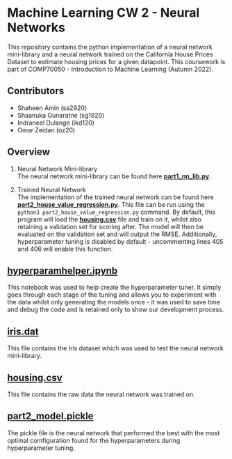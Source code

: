 Machine Learning CW 2 - Neural Networks
===========================
This repository contains the python implementation of a neural network mini-library and a neural network trained on the California House Prices Dataset to estimate housing prices for a given datapoint. This coursework is part of COMP70050 - Introduction to Machine Learning (Autumn 2022).

Contributors
------------
- Shaheen Amin (sa2920)
- Shaanuka Gunaratne (sg1920)
- Indraneel Dulange (ikd120)
- Omar Zeidan (oz20)

Overview
--------
1. Neural Network Mini-library  
The neural network mini-library can be found here [**part1_nn_lib.py**](part1_nn_lib.py).

2. Trained Neural Network  
The implementation of the trained neural network can be found here [**part2_house_value_regression.py**](part2_house_value_regression.py). This file can be run using the `python3 part2_house_value_regression.py` command. By default, this program will load the [**housing.csv**](housing.csv) file and train on it, whilst also retaining a validation set for scoring after. The model will then be evaluated on the validation set and will output the RMSE. Additionally, hyperparameter tuning is disabled by default - uncommenting lines 405 and 406 will enable this function. 

[**hyperparamhelper.ipynb**](hyperparamhelper.ipynb)
----------
This notebook was used to help create the hyperparameter tuner. It simply goes through each stage of the tuning and allows you to experiment with the data whilst only generating the models once - it was used to save time and debug the code and is retained only to show our development process.

[**iris.dat**](iris.dat)
----------
This file contains the Iris dataset which was used to test the neural network mini-library.

[**housing.csv**](housing.csv)
----------
This file contains the raw data the neural network was trained on.

[**part2_model.pickle**](part2_model.pickle)
----------
The pickle file is the neural network that performed the best with the most optimal comfiguration found for the hyperparameters during hyperparameter tuning.